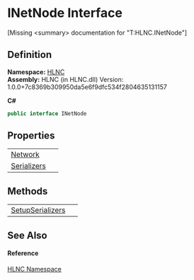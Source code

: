 # INetNode Interface


\[Missing &lt;summary&gt; documentation for "T:HLNC.INetNode"\]



## Definition
**Namespace:** <a href="N_HLNC">HLNC</a>  
**Assembly:** HLNC (in HLNC.dll) Version: 1.0.0+7c8369b309950da5e6f9dfc534f2804635131157

**C#**
``` C#
public interface INetNode
```



## Properties
<table>
<tr>
<td><a href="P_HLNC_INetNode_Network">Network</a></td>
<td> </td></tr>
<tr>
<td><a href="P_HLNC_INetNode_Serializers">Serializers</a></td>
<td> </td></tr>
</table>

## Methods
<table>
<tr>
<td><a href="M_HLNC_INetNode_SetupSerializers">SetupSerializers</a></td>
<td> </td></tr>
</table>

## See Also


#### Reference
<a href="N_HLNC">HLNC Namespace</a>  
